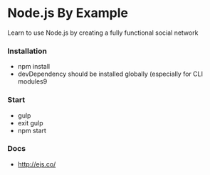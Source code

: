 # Node.js By Example #

Learn to use Node.js by creating a fully functional social network

### Installation ###

* npm install
* devDependency should be installed globally (especially for CLI modules9

### Start ###
* gulp
* exit gulp
* npm start

### Docs ###
* http://ejs.co/